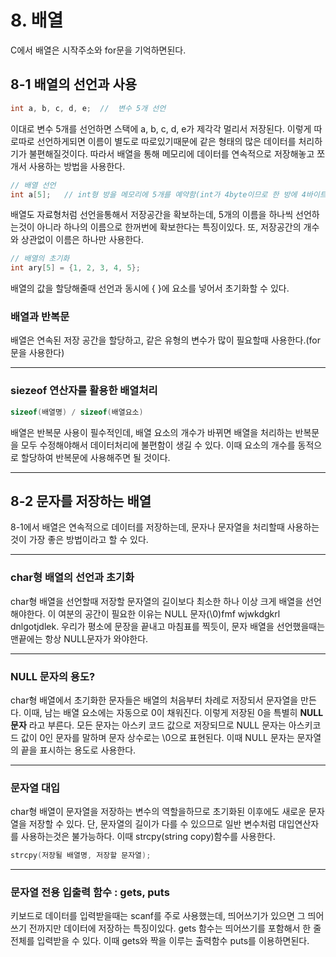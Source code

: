 # 8. 배열
C에서 배열은 시작주소와 for문을 기억하면된다.

## 8-1 배열의 선언과 사용
```C
int a, b, c, d, e;  //  변수 5개 선언
```
이대로 변수 5개를 선언하면 스택에 a, b, c, d, e가 제각각 멀리서 저장된다.
이렇게 따로따로 선언하게되면 이름이 별도로 따로있기때문에 같은 형태의 많은 데이터를 처리하기가 불편해질것이다.
따라서 배열을 통해 메모리에 데이터를 연속적으로 저장해놓고 쪼개서 사용하는 방법을 사용한다.


```C
// 배열 선언
int a[5];   // int형 방을 메모리에 5개를 예약함(int가 4byte이므로 한 방에 4바이트라고 할 수 있다)
```
배열도 자료형처럼 선언을통해서 저장공간을 확보하는데, 5개의 이름을 하나씩 선언하는것이 아니라 하나의 이름으로 한꺼번에 확보한다는 특징이있다.
또, 저장공간의 개수와 상관없이 이름은 하나만 사용한다.


```C
// 배열의 초기화
int ary[5] = {1, 2, 3, 4, 5};
```
배열의 값을 할당해줄때 선언과 동시에 { }에 요소를 넣어서 초기화할 수 있다.

### 배열과 반복문
배열은 연속된 저장 공간을 할당하고, 같은 유형의 변수가 많이 필요할때 사용한다.(for문을 사용한다)

-----------------------------------

### siezeof 연산자를 활용한 배열처리
```C
sizeof(배열명) / sizeof(배열요소)
```
배열은 반복문 사용이 필수적인데, 배열 요소의 개수가 바뀌면 배열을 처리하는 반복문을 모두 수정해야해서 데이터처리에 불편함이 생길 수 있다.
이때 요소의 개수를 동적으로 할당하여 반복문에 사용해주면 될 것이다.

-----------------------------------

## 8-2 문자를 저장하는 배열
8-1에서 배열은 연속적으로 데이터를 저장하는데, 문자나 문자열을 처리할때 사용하는 것이 가장 좋은 방법이라고 할 수 있다.

-----------------------------------

### char형 배열의 선언과 초기화
char형 배열을 선언할때 저장할 문자열의 길이보다 최소한 하나 이상 크게 배열을 선언해야한다.
이 여분의 공간이 필요한 이유는 NULL 문자(\0)fmf wjwkdgkrl dnlgotjdlek.
우리가 평소에 문장을 끝내고 마침표를 찍듯이, 문자 배열을 선언했을때는 맨끝에는 항상 NULL문자가 와야한다.

-----------------------------------

### NULL 문자의 용도?
char형 배열에서 초기화한 문자들은 배열의 처음부터 차례로 저장되서 문자열을 만든다. 이때, 남는 배열 요소에는 자동으로 0이 채워진다.
이렇게 저장된 0을 특별히 **NULL 문자** 라고 부른다. 
모든 문자는 아스키 코드 값으로 저장되므로 NULL 문자는 아스키코드 값이 0인 문자를 말하며 문자 상수로는 \0으로 표현된다.
이때 NULL 문자는 문자열의 끝을 표시하는 용도로 사용한다.

-----------------------------------

### 문자열 대입
char형 배열이 문자열을 저장하는 변수의 역할을하므로 초기화된 이후에도 새로운 문자열을 저장할 수 있다.
단, 문자열의 길이가 다를 수 있으므로 일반 변수처럼 대입연산자를 사용하는것은 불가능하다. 이때 strcpy(string copy)함수를 사용한다.
```C
strcpy(저장될 배열명, 저장할 문자열);
```

-----------------------------------

### 문자열 전용 입출력 함수 : gets, puts
키보드로 데이터를 입력받을때는 scanf를 주로 사용했는데, 띄어쓰기가 있으면 그 띄어쓰기 전까지만 데이터에 저장하는 특징이있다.
gets 함수는 띄어쓰기를 포함해서 한 줄 전체를 입력받을 수 있다.
이때 gets와 짝을 이루는 출력함수 puts를 이용하면된다.








